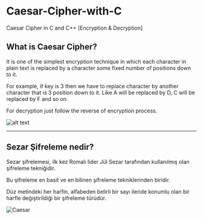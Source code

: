 # Caesar-Cipher-with-C
Caesar Cipher in C and C++ [Encryption &amp; Decryption]

## What is Caesar Cipher?

It is one of the simplest encryption technique in which each character in plain text is replaced by a character some fixed number of positions down to it.

For example, if key is 3 then we have to replace character by another character that is 3 position down to it. Like A will be replaced by D, C will be replaced by F and so on.

For decryption just follow the reverse of encryption process.



![alt text](https://www.thecrazyprogrammer.com/wp-content/uploads/2016/11/Caesar-Cipher-in-C-and-C-Encryption-Decryption-300x132.png?ezimgfmt=ng:webp/ngcb1)




--------------------------------------------------------------------------------------------------------------------------------------------------------------------
## Sezar Şifreleme nedir?

Sezar şifrelemesi, ilk kez Romalı lider Jül Sezar tarafından kullanılmış olan şifreleme tekniğidir. 

Bu şifreleme en basit ve en bilinen şifreleme tekniklerinden biridir. 

Düz metindeki her harfin, alfabeden belirli bir sayı ileride konumlu olan bir harfle değiştirildiği bir şifreleme türüdür. 

![Caesar](https://teknolojiprojeleri.com/wp-content/uploads/2019/01/sezar-alphabet.png)
